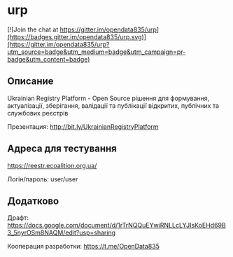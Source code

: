 # urp

[![Join the chat at https://gitter.im/opendata835/urp](https://badges.gitter.im/opendata835/urp.svg)](https://gitter.im/opendata835/urp?utm_source=badge&utm_medium=badge&utm_campaign=pr-badge&utm_content=badge)

## Описание

Ukrainian Registry Platform - Open Source рішення для формування, актуалізації, зберігання, валідації та публікації відкритих, публічних та службових реєстрів

Презентация: http://bit.ly/UkrainianRegistryPlatform

## Адреса для тестування

https://reestr.ecoalition.org.ua/

Логін/пароль: user/user

## Додатково

Драфт: https://docs.google.com/document/d/1rTrNQQuEYwiRNLLcLYJIsKoEHd69B3_5nyrOSm8NAQM/edit?usp=sharing

Кооперация разработки: https://t.me/OpenData835
